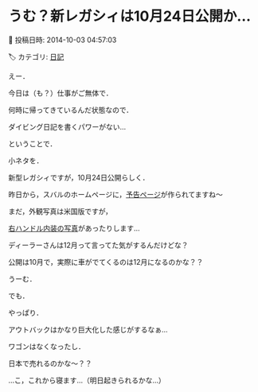 # うむ？新レガシィは10月24日公開か…

📅 投稿日時: 2014-10-03 04:57:03

🏷️ カテゴリ: [日記](cc4b5682fb7b8b144980957a978653fb0.md)

えー．


今日は（も？）仕事がご無体で．


何時に帰ってきているんだ状態なので．


ダイビング日記を書くパワーがない…





ということで．


小ネタを．





新型レガシィですが，10月24日公開らしく．


昨日から，スバルのホームページに，[予告ページ](http://www.subaru.jp/legacy/sp/index.html)が作られてますね～





まだ，外観写真は米国版ですが，


[右ハンドル内装の写真](http://www.subaru.jp/legacy/sp/new-subaru-quality.html)があったりします…





ディーラーさんは12月って言ってた気がするんだけどな？


公開は10月で，実際に車がでてくるのは12月になるのかな？？





うーむ．


でも．


やっぱり．


アウトバックはかなり巨大化した感じがするなぁ…


ワゴンはなくなったし．


日本で売れるのかな～？？











…こ，これから寝ます…（明日起きられるかな…）
